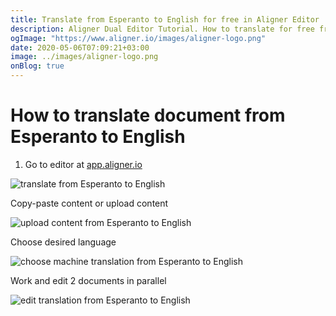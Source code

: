 ```yaml
---
title: Translate from Esperanto to English for free in Aligner Editor
description: Aligner Dual Editor Tutorial. How to translate for free from Esperanto to English. Aligner is multilingual document management platform. 
ogImage: "https://www.aligner.io/images/aligner-logo.png"
date: 2020-05-06T07:09:21+03:00
image: ../images/aligner-logo.png
onBlog: true
---
```


# How to translate document from Esperanto to English

1. Go to editor at [app.aligner.io](https://app.aligner.io "Aligner App web page")

![translate from Esperanto to English](../aligner-blank-editor.png "translate from Esperanto to English")

Copy-paste content or upload content

![upload content from Esperanto to English](../aligner-uploaded-document.png "upload content from Esperanto to English")

Choose desired language

![choose machine translation from Esperanto to English](../aligner-language-dropdown.png "choose machine translation from Esperanto to English")

Work and edit 2 documents in parallel

![edit translation from Esperanto to English](../aligner-double-sitded-editor.png "edit translation from Esperanto to English")


